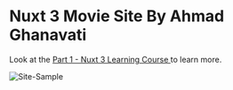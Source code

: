 # Nuxt 3 Movie Site By Ahmad Ghanavati

Look at the [ Part 1 - Nuxt 3 Learning Course ](https://nuxt.com/docs/getting-started/introduction) to learn more.

![Site-Sample](https://github.com/Ghanavati7915/NuxtSampleMovie-learning/assets/27079323/bbc659ab-a70e-4c9c-90d3-042a459fc064)
